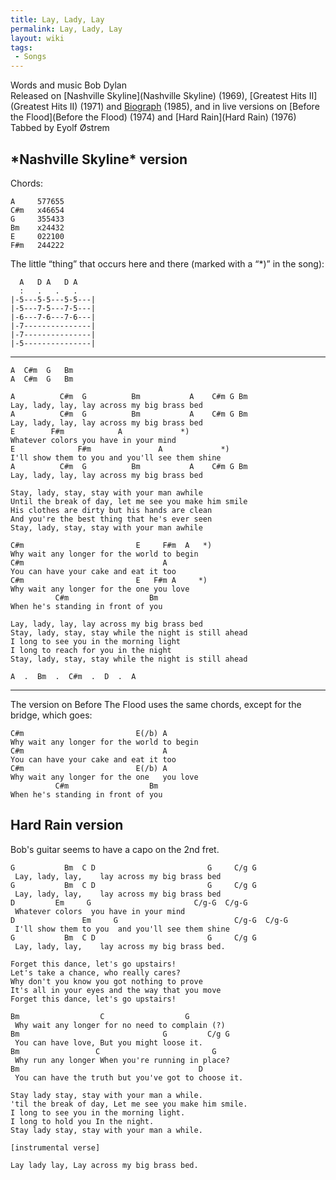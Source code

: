 ```yaml
---
title: Lay, Lady, Lay
permalink: Lay, Lady, Lay
layout: wiki
tags:
 - Songs
---
```


Words and music Bob Dylan  
Released on [Nashville Skyline](Nashville Skyline) (1969),
[Greatest Hits II](Greatest Hits II) (1971) and
[Biograph](Biograph) (1985), and in live versions on [Before
the Flood](Before the Flood) (1974) and [Hard
Rain](Hard Rain) (1976)  
Tabbed by Eyolf Østrem

<h2 class="songversion">
*Nashville Skyline* version

</h2>
Chords:

    A     577655
    C#m   x46654
    G     355433
    Bm    x24432
    E     022100
    F#m   244222

The little “thing” that occurs here and there (marked with a “\*)” in
the song):

      A   D A   D A
      :   .   .   .
    |-5---5-5---5-5---|
    |-5---7-5---7-5---|
    |-6---7-6---7-6---|
    |-7---------------|
    |-7---------------|
    |-5---------------|

* * * * *

    A  C#m  G   Bm
    A  C#m  G   Bm

    A          C#m  G          Bm           A    C#m G Bm
    Lay, lady, lay, lay across my big brass bed
    A          C#m  G          Bm           A    C#m G Bm
    Lay, lady, lay, lay across my big brass bed
    E        F#m            A             *)
    Whatever colors you have in your mind
    E              F#m               A             *)
    I'll show them to you and you'll see them shine
    A          C#m  G          Bm           A    C#m G Bm
    Lay, lady, lay, lay across my big brass bed

    Stay, lady, stay, stay with your man awhile
    Until the break of day, let me see you make him smile
    His clothes are dirty but his hands are clean
    And you're the best thing that he's ever seen
    Stay, lady, stay, stay with your man awhile

    C#m                         E     F#m  A   *)
    Why wait any longer for the world to begin
    C#m                               A
    You can have your cake and eat it too
    C#m                         E   F#m A     *)
    Why wait any longer for the one you love
              C#m                  Bm
    When he's standing in front of you

    Lay, lady, lay, lay across my big brass bed
    Stay, lady, stay, stay while the night is still ahead
    I long to see you in the morning light
    I long to reach for you in the night
    Stay, lady, stay, stay while the night is still ahead

    A  .  Bm  .  C#m  .  D  .  A

* * * * *

The version on Before The Flood uses the same chords, except for the
bridge, which goes:

    C#m                         E(/b) A
    Why wait any longer for the world to begin
    C#m                               A
    You can have your cake and eat it too
    C#m                         E(/b) A
    Why wait any longer for the one   you love
              C#m                  Bm
    When he's standing in front of you

<h2 class="songversion">
Hard Rain version

</h2>
Bob's guitar seems to have a capo on the 2nd fret.

    G           Bm  C D                         G     C/g G
     Lay, lady, lay,    lay across my big brass bed
    G           Bm  C D                         G     C/g G
     Lay, lady, lay,    lay across my big brass bed
    D         Em     G                       C/g-G  C/g-G
     Whatever colors  you have in your mind
    D               Em     G                          C/g-G  C/g-G
     I'll show them to you  and you'll see them shine
    G           Bm  C D                         G     C/g G
     Lay, lady, lay,    lay across my big brass bed.

    Forget this dance, let's go upstairs!
    Let's take a chance, who really cares?
    Why don't you know you got nothing to prove
    It's all in your eyes and the way that you move
    Forget this dance, let's go upstairs!

    Bm                  C                  G
     Why wait any longer for no need to complain (?)
    Bm                                G         C/g G
     You can have love, But you might loose it.
    Bm                 C                         G
     Why run any longer When you're running in place?
    Bm                                        D
     You can have the truth but you've got to choose it.

    Stay lady stay, stay with your man a while.
    'til the break of day, Let me see you make him smile.
    I long to see you in the morning light.
    I long to hold you In the night.
    Stay lady stay, stay with your man a while.

    [instrumental verse]

    Lay lady lay, Lay across my big brass bed.
